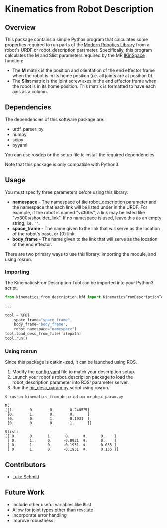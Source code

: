 # Kinematics from Robot Description

## Overview

This package contains a simple Python program that calculates some properties required to run parts of the [Modern Robotics Library](https://github.com/NxRLab/ModernRobotics) from a robot's URDF or robot_description parameter. Specifically, this program calculates the M and Slist parameters required by the MR [IKinSpace](https://github.com/NxRLab/ModernRobotics/blob/4a3d25ae0a64d6c9c65d78345452155e400efa8e/packages/Python/modern_robotics/core.py#L763) function:

- The **M** matrix is the position and orientation of the end effector frame when the robot is in its home position (i.e. all joints are at position 0).
- The **Slist** matrix is the joint screw axes in the end effector frame when the robot is in its home position. This matrix is formatted to have each axis as a column.

## Dependencies

The dependencies of this software package are:

- urdf_parser_py
- numpy
- scipy
- pyyaml

You can use rosdep or the setup file to install the required dependencies.

Note that this package is only compatible with Python3.

## Usage

You must specify three parameters before using this library:

- **namespace** - The namespace of the robot_description parameter and the namespace that each link will be listed under in the URDF. For example, if the robot is named "vx300s", a link may be listed like "vx300s/shoulder_link". If no namespace is used, leave this as an empty string, i.e. `''`.
- **space_frame** - The name given to the link that will serve as the location of the robot's base, or {0} link.
- **body_frame** - The name given to the link that will serve as the location of the end effector.

There are two primary ways to use this library: importing the module, and using rosrun.

### Importing

The KinematicsFromDescription Tool can be imported into your Python3 script.

```python
from kinematics_from_description.kfd import KinematicsFromDescriptionTool as KFD

...

tool = KFD(
    space_frame="space_frame", 
    body_frame="body_frame",
    robot_namespace="namespace")
tool.load_desc_from_file(filepath)
tool.run()
```

### Using rosrun

Since this package is catkin-ized, it can be launched using ROS. 

1. Modify the [config.yaml](./config/config.yaml) file to match your description setup.
2. Launch your robot's robot_description package to load the robot_description parameter into ROS' parameter server.
3. Run the [mr_desc_param.py](./scripts/mr_desc_param.py) script using rosrun.

```console
$ rosrun kinematics_from_description mr_desc_param.py

M:
[[1.       0.       0.       0.248575]
 [0.       1.       0.       0.      ]
 [0.       0.       1.       0.1931  ]
 [0.       0.       0.       1.      ]]

Slist:
[[ 0.      0.      1.      0.      0.      0.    ]
 [ 0.      1.      0.     -0.0931  0.      0.    ]
 [ 0.      1.      0.     -0.1931  0.      0.035 ]
 [ 0.      1.      0.     -0.1931  0.      0.135 ]]
```

## Contributors

- [Luke Schmitt](https://github.com/LSinterbotix)

## Future Work

- Include other useful variables like Blist
- Allow for joint types other than revolute
- Incorporate error handling
- Improve robustness
